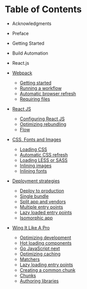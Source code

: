 # Table of Contents

* Acknowledgments
* Preface
* Getting Started
* Build Automation
* React.js


* [Webpack](Introduction-to-Webpack)
    * [Getting started](Getting-started)
    * [Running a workflow](Running-a-workflow)
    * [Automatic browser refresh](Automatic-browser-refresh)
    * [Requiring files](Requiring-files)
* [React JS](Introduction-to-React-JS)
    * [Configuring React JS](Configuring-react-js)
    * [Optimizing rebundling](Optimizing-rebundling)
    * [Flow](Type-checking-with-flow)
* [CSS, Fonts and Images](CSS-Fonts-Images)
    * [Loading CSS](Loading-CSS)
    * [Automatic CSS refresh](Automatic-CSS-refresh)
    * [Loading LESS or SASS](Loading-LESS-or-SASS)
    * [Inlining images](Inlining-images)
    * [Inlining fonts](Inlining-fonts)
* [Deployment strategies](Deployment-strategies)
    * [Deploy to production](Structuring-configuration)
    * [Single bundle](Single-bundle)
    * [Split app and vendors](Split-app-and-vendors)
    * [Multiple entry points](Multiple-entry-points)
    * [Lazy loaded entry points](Lazy-loaded-entry-points)
    * [Isomorphic app](Isomorphic-app)
* [Wing It Like A Pro](Wing-It-Like-a-Pro)
    * [Optimizing development](Optimizing-development)
    * [Hot loading components](Hot-loading-components)
    * [Go JavaScript next](Javascript-next)
    * [Optimizing caching](Optimizing-caching)
    * [Matchers](Matchers)
    * [Lazy loading entry points](Lazy-loading-entry-points)
    * [Creating a common chunk](Creating-a-common-bundle)
    * [Chunks](Understanding-chunks)
    * [Authoring libraries](Authoring-libraries)
